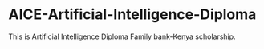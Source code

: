 # AICE-Artificial-Intelligence-Diploma
This is Artificial Intelligence Diploma Family bank-Kenya scholarship.

